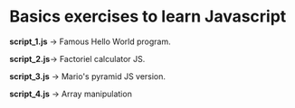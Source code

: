 # Basics exercises to learn Javascript 

**script_1.js** -> Famous Hello World program.   

**script_2.js**-> Factoriel calculator JS.   

**script_3.js** -> Mario's pyramid JS version.   

**script_4.js** -> Array manipulation 